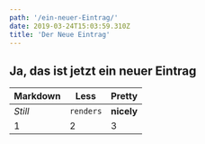 ```yaml
---
path: '/ein-neuer-Eintrag/'
date: 2019-03-24T15:03:59.310Z
title: 'Der Neue Eintrag'
---
```

## Ja, das ist jetzt ein neuer Eintrag

Markdown | Less | Pretty
--- | --- | ---
*Still* | `renders` | **nicely**
1 | 2 | 3
